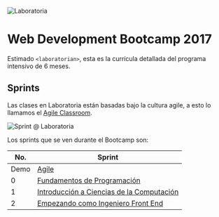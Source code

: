 ![Laboratoria](http://laboratoria.la/app/assets/img/logo_laboratoria-09.svg)
# Web Development Bootcamp 2017

Estimado `<laboratorian>`, esta es la currícula detallada del programa intensivo de 6 meses.

## Sprints

Las clases en Laboratoria están basadas bajo la cultura agile, a esto lo llamamos el [Agile Classroom](https://medium.com/laboratoria/the-agile-classroom-embracing-an-agile-mindset-in-education-ae0f19e801f3#.axndrsvx7).

![Sprint @ Laboratoria](./images/sprint-agile-classroom.png)

Los sprints que se ven durante el Bootcamp son:

No.  | Sprint
---- | ------
Demo | [Agile](./sprint-demo/README.md)
0    | [Fundamentos de Programación](./sprint-0/README.md)
1    | [Introducción a Ciencias de la Computación](./sprint-1/README.md)
2    | [Empezando como Ingeniero Front End](./sprint-2/README.md)